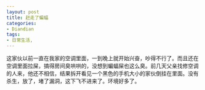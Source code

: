 ```yaml
---
layout: post
title: 赶走了蝙蝠
categories:
- Diandian
tags:
- 日常生活, 
---
```

这家伙以前一直在我家的空调里面，一到晚上就开始兴奋，吵得不行了。而且还在空调里面拉屎，搞得房间臭哄哄的，没想到蝙蝠屎也这么臭。前几天父亲找修空调的人来，他还不相信，结果拆开看见一个黑色的手机大小的家伙倒挂在里面。没有杀生，放了，堵了漏洞，这下飞不进来了。环境好多了。